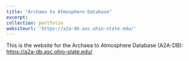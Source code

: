```yaml
---
title: "Archaea to Atmosphere Database"
excerpt:
collection: portfolio
websiteurl: 'https://a2a-db.asc.ohio-state.edu/'
---
```


This is the website for the Archaea to Atmosphere Database (A2A-DB): https://a2a-db.asc.ohio-state.edu/
